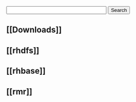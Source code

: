 <form action="http://www.google.com/cse" id="cse-search-box" target="_blank">
<input name="cx" type="hidden" value="000856043270612930050:w5ulxohgx00" /> 
<input name="ie" type="hidden" value="UTF-8" />
<input name="q" size="30" />
<input name="sa" type="submit" value="Search" /> 
</form>

## [[Downloads]]
## [[rhdfs]]
## [[rhbase]]
## [[rmr]]
